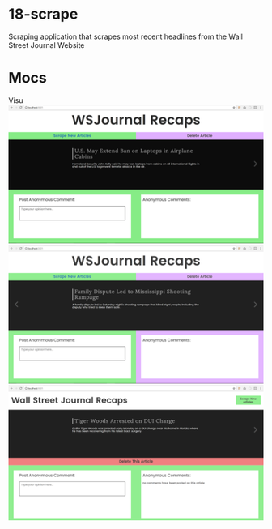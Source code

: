 # 18-scrape
Scraping application that scrapes most recent headlines from the Wall Street Journal Website


# Mocs
Visu
![Mock Up 1](/public/img/mock_1.png?raw=true "Optional Title")
![Mock Up 2](/public/img/mock_2.png?raw=true "Optional Title")
![Mock Up 3](/public/img/mock_3.png?raw=true "Optional Title")